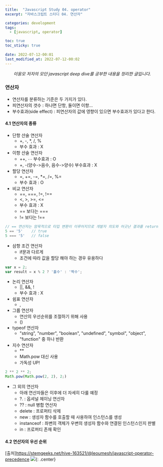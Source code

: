 ```yaml
---
title:  "Javascript Study 04. operator"
excerpt: "자바스크립트 스터디 04. 연산자"

categories: development
tags:
  - [javascript, operator]

toc: true
toc_sticky: true
 
date: 2022-07-12-00:01
last_modified_at: 2022-07-12-00:02
---
```

<center><i>이웅모 저자의 모던 javascript deep dive를 공부한 내용을 정리한 글입니다.</i></center>

### 연산자
- 연산자를 분류하는 기준은 두 가지가 있다.
- 피연산자의 갯수 : 하나면 단항, 둘이면 이항...
- 부수효과(side effect) : 피연산자의 값에 영향이 있으면 부수효과가 있다고 한다.
#### 4.1 연산자의 종류
- 단항 산술 연산자
  - +, -, *, /, %
  - 부수 효과 : X
- 이항 산술 연산자
  - ++, `--` 부수효과 : O
  - +, -(양수->음수, 음수->양수) 부수효과 : X
- 할당 연산자
  - =, +=, -=, *=, /=, %=
  - 부수 효과 : O
- 비교 연산자
  - ==, ===, !=, !==
  - <, >, >=, <=
  - 부수 효과 : X
  - == 보다는 ===
  - != 보다는 !==

```javascript
// == 연산자는 암묵적으로 타입 변환이 이루어지므로 개발자 의도와 어긋난 결과를 return 할 때 도 있음
5 == '5'    // true
5 === '5'   // false
```

- 삼항 조건 연산자
  - if문과 다르게
  - 조건에 따라 값을 할당 해야 하는 경우 유용하다

```javascript
var x = 2;
var result = x % 2 ? '홀수' : '짝수';
```
- 논리 연산자
  - ||, &&, !
  - 부수 효과 : X
- 쉼표 연산자
  - ,
- 그룹 연산자
  - 연산의 우선순위를 조절하기 위해 사용
  - ()
- typeof 연산자
  - "string", "number", "boolean", "undefined", "symbol", "object", "function" 중 하나 반환 
- 지수 연산자
  - **
  - Math.pow 대신 사용
  - 가독성 UP!

```javascript
2 ** 2 ** 2;
Math.pow(Math.pow(2, 2), 2;)
```

- 그 외의 연산자
  - 아래 연산자들은 이후에 더 자세히 다룰 예정
  - ?. : 옵셔널 체이닝 연산자
  - ?? : null 병합 연산자
  - delete : 프로퍼티 삭제
  - new : 생성자 함수를 호출할 때 사용하여 인스턴스를 생성
  - instanceof : 좌변의 객체가 우변의 생성자 함수와 연결된 인스턴스인지 판별
  - in : 프로퍼티 존재 확인

#### 4.2 연산자의 우선 순위
[출처]<https://stemgeeks.net/hive-163521/@leoumesh/javascript-operator-precedence>
![](../../assets/images/20220713-003043.png){: .center}